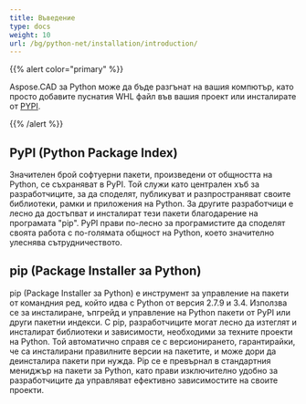 ```yaml
---
title: Въведение
type: docs
weight: 10
url: /bg/python-net/installation/introduction/
---
```


{{% alert color="primary" %}}

Aspose.CAD за Python може да бъде разгънат на вашия компютър, като просто добавите пуснатия WHL файл във вашия проект или инсталирате от [PYPI](https://pypi.org/project/aspose-cad/).

{{% /alert %}}

## PyPI (Python Package Index)

Значителен брой софтуерни пакети, произведени от общността на Python, се съхраняват в PyPI. Той служи като централен хъб за разработчиците, за да споделят, публикуват и разпространяват своите библиотеки, рамки и приложения на Python. За другите разработчици е лесно да достъпват и инсталират тези пакети благодарение на програмата "pip". PyPI прави по-лесно за програмистите да споделят своята работа с по-голямата общност на Python, което значително улеснява сътрудничеството.

## pip (Package Installer за Python)

pip (Package Installer за Python) е инструмент за управление на пакети от командния ред, който идва с Python от версия 2.7.9 и 3.4. Използва се за инсталиране, ъпгрейд и управление на Python пакети от PyPI или други пакетни индекси. С pip, разработчиците могат лесно да изтеглят и инсталират библиотеки и зависимости, необходими за техните проекти на Python. Той автоматично справя се с версионирането, гарантирайки, че са инсталирани правилните версии на пакетите, и може дори да деинсталира пакети при нужда. Pip се е превърнал в стандартния мениджър на пакети за Python, като прави изключително удобно за разработчиците да управляват ефективно зависимостите на своите проекти.
